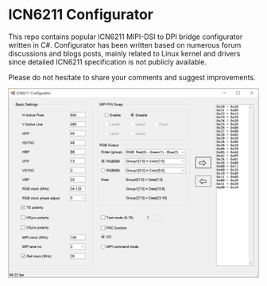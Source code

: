 # ICN6211 Configurator
This repo contains popular ICN6211 MIPI-DSI to DPI bridge configurator written in C#.
Configurator has been written based on numerous forum discussions and blogs posts, mainly related to Linux kernel and drivers since detailed ICN6211 specification is not publicly available.

Please do not hesitate to share your comments and suggest improvements.

![screenshot](ICN6211-Configurator.png)